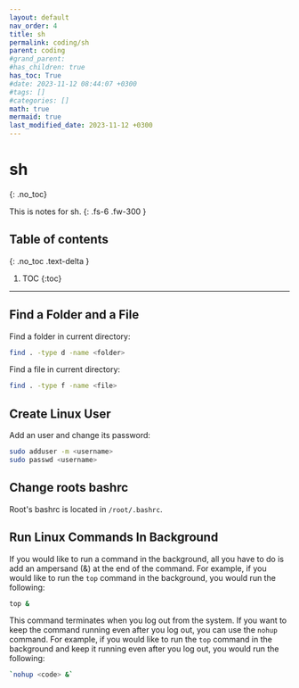 ```yaml
---
layout: default
nav_order: 4
title: sh
permalink: coding/sh
parent: coding
#grand_parent: 
#has_children: true
has_toc: True
#date: 2023-11-12 08:44:07 +0300
#tags: []
#categories: []
math: true
mermaid: true
last_modified_date: 2023-11-12 +0300
---
```


# sh
{: .no_toc}

This is notes for sh.
{: .fs-6 .fw-300 }

## Table of contents
{: .no_toc .text-delta }

1. TOC
{:toc}

---

## Find a Folder and a File

Find a folder in current directory:

```sh
find . -type d -name <folder>
```

Find a file in current directory:

```sh
find . -type f -name <file>
```

## Create Linux User

Add an user and change its password:

```sh
sudo adduser -m <username>
sudo passwd <username>
```

## Change roots bashrc

Root's bashrc is located in `/root/.bashrc`.

## Run Linux Commands In Background

If you would like to run a command in the background, all you have to do is add an ampersand (&) at the end of the command. For example, if you would like to run the `top` command in the background, you would run the following:

```sh
top &
```

This command terminates when you log out from the system. If you want to keep the command running even after you log out, you can use the `nohup` command. For example, if you would like to run the `top` command in the background and keep it running even after you log out, you would run the following:

```sh
`nohup <code> &`
```